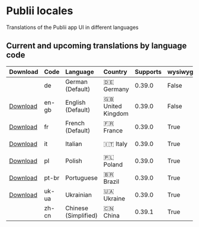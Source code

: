 # Publii locales
Translations of the Publii app UI in different languages

## Current and upcoming translations by language code

| Download                                                                                  | Code  | Language                 | Country                            | Supports  | wysiwyg | Version | Status                         | Author |
| :---------------------------------------------------------------------------------------- | :---- | :----------------------- | :--------------------------------- | :-------- | :------ | :------ | :----------------------------- | :----- |
|                                                                                           | de    | German (Default)         | :de: Germany                       | 0.39.0    | False   | 1.0.0   | Development | [Johannes Keyser](https://github.com/JoKeyser) |
| [Download](https://github.com/GetPublii/Publii-ui-locales/blob/main/downloads/en-gb.zip)  | en-gb | English (Default)        | :uk: United Kingdom                | 0.39.0    | False   | 1.0.0   | Production  | [Publii Team](https://github.com/GetPublii) |
| [Download](https://github.com/GetPublii/Publii-ui-locales/blob/main/downloads/fr.zip)     | fr    | French (Default)         | :fr: France                        | 0.39.0    | True    | 1.3.0   | Production  | Benoit SALLÉ |
| [Download](https://github.com/GetPublii/Publii-ui-locales/blob/main/downloads/it.zip)     | it    | Italian                  | :it: Italy                         | 0.39.0    | True    | 1.0.2   | Production  | Vittorio Ramponi |
| [Download](https://github.com/GetPublii/Publii-ui-locales/blob/main/downloads/pl.zip)     | pl    | Polish                   | :poland: Poland                    | 0.39.0    | True    | 1.0.0   | Production  | [Publii Team](https://github.com/GetPublii) |
| [Download](https://github.com/GetPublii/Publii-ui-locales/blob/main/downloads/pt-br.zip)  | pt-br | Portuguese               | :brazil: Brazil                    | 0.39.0    | True    | 1.1.0   | Production  | Marcio Duarte |
| [Download](https://github.com/GetPublii/Publii-ui-locales/blob/main/downloads/uk-ua.zip)  | uk-ua | Ukrainian                | :ukraine: Ukraine                  | 0.39.0    | True    | 1.0.0   | Production  | Andrew Notea |
|                                                                                           | zh-cn | Chinese (Simplified)     | :cn: China                         | 0.39.1    | True    | 1.0.0   | In Review   | [Tingbiao Wang](https://github.com/wtttb) |
